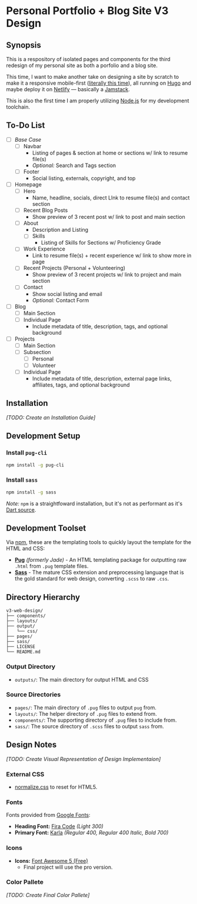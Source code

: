 # Personal Portfolio + Blog Site V3 Design

## Synopsis

This is a respository of isolated pages and components for the third redesign of my personal site as both a porfolio and a blog site.

This time, I want to make another take on designing a site by scratch to make it a responsive mobile-first ([literally this time](https://dev.to/kevinpowell/stop-making-responsive-websites-the-hard-way-kgb)), all running on [Hugo](https://gohugo.io/) and maybe deploy it on [Netlify](https://www.netlify.com/) — basically a [Jamstack](https://jamstack.org/).

This is also the first time I am properly utilizing [Node.js](https://nodejs.org/en/) for my development toolchain.


## To-Do List

- [ ] _Base Case_
  - [ ] Navbar
    - Listing of pages & section at home or sections w/ link to resume file(s)
    - _Optional:_ Search and Tags section
  - [ ] Footer
    - Social listing, externals, copyright, and top
- [ ] Homepage
  - [ ] Hero
    - Name, headline, socials, direct Llnk to resume file(s) and contact section
  - [ ] Recent Blog Posts
    - Show preview of 3 recent post w/ link to post and main section
  - [ ] About
    - Description and Listing
    - [ ] Skills
      - Listing of Skills for Sections w/ Proficiency Grade
  - [ ] Work Experience
    - Link to resume file(s) + recent experience w/ link to show more in page
  - [ ] Recent Projects (Personal + Volunteering)
    - Show preview of 3 recent projects w/ link to project and main section
  - [ ] Contact
    - Show social listing and email
    - _Optional:_ Contact Form
- [ ] Blog
  - [ ] Main Section
  - [ ] Individual Page
    - Include metadata of title, description, tags, and optional background
- [ ] Projects
  - [ ] Main Section
  - [ ] Subsection
    - [ ] Personal
    - [ ] Volunteer
  - [ ] Individual Page
    - Include metadata of title, description, external page links, affiliates, tags, and optional background


## Installation

_[TODO: Create an Installation Guide]_


## Development Setup

### Install `pug-cli`

```sh
npm install -g pug-cli
```

### Install `sass`

```sh
npm install -g sass
```

*Note:* `npm` is a straightfoward installation, but it's not as performant as it's [Dart source](https://github.com/sass/dart-sass).


## Development Toolset

Via [npm](https://www.npmjs.com/), these are the templating tools to quickly layout the template for the HTML and CSS:

- [**Pug**](https://pugjs.org/) _(formerly Jade)_ - An HTML templating package for outputting raw `.html` from `.pug` template files.
- [**Sass**](https://sass-lang.com/) - The mature CSS extension and preprocessing language that is the gold standard for web design, converting `.scss` to raw `.css`.


## Directory Hierarchy

```
v3-web-design/
├── components/
├── layouts/
├── output/
│   └── css/
├── pages/
├── sass/
├── LICENSE
└── README.md
```

### Output Directory

- `outputs/`: The main directory for output HTML and CSS

### Source Directories

- `pages/`: The main directory of `.pug` files to output `pug` from.
- `layouts/`: The helper directory of `.pug` files to extend from.
- `components/`: The supporting directory of `.pug` files to include from.
- `sass/`: The source directory of `.scss` files to output `sass` from.


## Design Notes

_[TODO: Create Visual Representation of Design Implementaion]_

### External CSS

- [normalize.css](https://necolas.github.io/normalize.css/) to reset for HTML5.

### Fonts

Fonts provided from [Google Fonts](https://fonts.google.com/):

- **Heading Font:** [Fira Code](https://fonts.google.com/specimen/Fira+Code?query=Fira+Code) _(Light 300)_
- **Primary Font:** [Karla](https://fonts.google.com/specimen/Karla?query=Karla) _(Regular 400, Regular 400 Italic, Bold 700)_

### Icons

- **Icons:** [Font Awesome 5 (Free)](https://fontawesome.com/)
  - Final project will use the pro version.

### Color Pallete

_[TODO: Create Final Color Pallete]_
